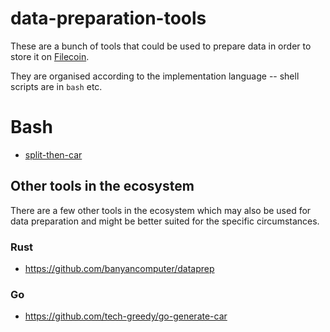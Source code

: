 # data-preparation-tools

These are a bunch of tools that could be used to prepare data in order to store it on [Filecoin](https://filecoin.io).

They are organised according to the implementation language -- shell scripts are in `bash` etc.

# Bash

- [split-then-car](https://github.com/anjor/filecoin_data_prep_tools/tree/main/bash/split-then-car)


## Other tools in the ecosystem

There are a few other tools in the ecosystem which may also be used for data preparation
and might be better suited for the specific circumstances.

### Rust
- https://github.com/banyancomputer/dataprep

### Go
- https://github.com/tech-greedy/go-generate-car
